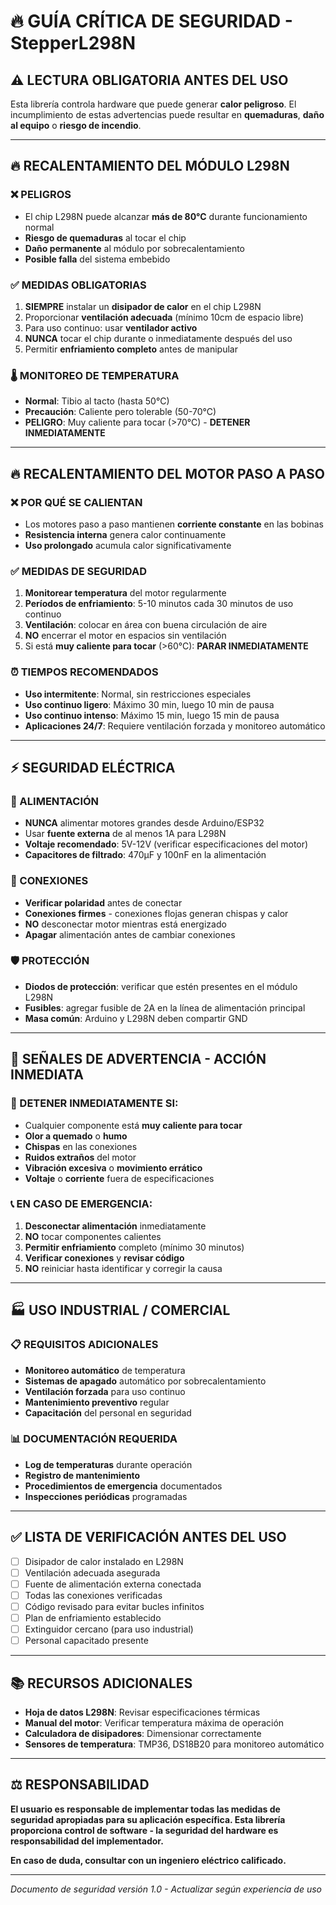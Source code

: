 # 🔥 GUÍA CRÍTICA DE SEGURIDAD - StepperL298N

## ⚠️ LECTURA OBLIGATORIA ANTES DEL USO

Esta librería controla hardware que puede generar **calor peligroso**. El incumplimiento de estas advertencias puede resultar en **quemaduras**, **daño al equipo** o **riesgo de incendio**.

---

## 🔥 RECALENTAMIENTO DEL MÓDULO L298N

### ❌ PELIGROS
- El chip L298N puede alcanzar **más de 80°C** durante funcionamiento normal
- **Riesgo de quemaduras** al tocar el chip
- **Daño permanente** al módulo por sobrecalentamiento
- **Posible falla** del sistema embebido

### ✅ MEDIDAS OBLIGATORIAS
1. **SIEMPRE** instalar un **disipador de calor** en el chip L298N
2. Proporcionar **ventilación adecuada** (mínimo 10cm de espacio libre)
3. Para uso continuo: usar **ventilador activo**
4. **NUNCA** tocar el chip durante o inmediatamente después del uso
5. Permitir **enfriamiento completo** antes de manipular

### 🌡️ MONITOREO DE TEMPERATURA
- **Normal**: Tibio al tacto (hasta 50°C)
- **Precaución**: Caliente pero tolerable (50-70°C)
- **PELIGRO**: Muy caliente para tocar (>70°C) - **DETENER INMEDIATAMENTE**

---

## 🔥 RECALENTAMIENTO DEL MOTOR PASO A PASO

### ❌ POR QUÉ SE CALIENTAN
- Los motores paso a paso mantienen **corriente constante** en las bobinas
- **Resistencia interna** genera calor continuamente
- **Uso prolongado** acumula calor significativamente

### ✅ MEDIDAS DE SEGURIDAD
1. **Monitorear temperatura** del motor regularmente
2. **Períodos de enfriamiento**: 5-10 minutos cada 30 minutos de uso continuo
3. **Ventilación**: colocar en área con buena circulación de aire
4. **NO** encerrar el motor en espacios sin ventilación
5. Si está **muy caliente para tocar** (>60°C): **PARAR INMEDIATAMENTE**

### ⏰ TIEMPOS RECOMENDADOS
- **Uso intermitente**: Normal, sin restricciones especiales
- **Uso continuo ligero**: Máximo 30 min, luego 10 min de pausa
- **Uso continuo intenso**: Máximo 15 min, luego 15 min de pausa
- **Aplicaciones 24/7**: Requiere ventilación forzada y monitoreo automático

---

## ⚡ SEGURIDAD ELÉCTRICA

### 🔋 ALIMENTACIÓN
- **NUNCA** alimentar motores grandes desde Arduino/ESP32
- Usar **fuente externa** de al menos 1A para L298N
- **Voltaje recomendado**: 5V-12V (verificar especificaciones del motor)
- **Capacitores de filtrado**: 470µF y 100nF en la alimentación

### 🔌 CONEXIONES
- **Verificar polaridad** antes de conectar
- **Conexiones firmes** - conexiones flojas generan chispas y calor
- **NO** desconectar motor mientras está energizado
- **Apagar** alimentación antes de cambiar conexiones

### 🛡️ PROTECCIÓN
- **Diodos de protección**: verificar que estén presentes en el módulo L298N
- **Fusibles**: agregar fusible de 2A en la línea de alimentación principal
- **Masa común**: Arduino y L298N deben compartir GND

---

## 🚨 SEÑALES DE ADVERTENCIA - ACCIÓN INMEDIATA

### 🛑 DETENER INMEDIATAMENTE SI:
- Cualquier componente está **muy caliente para tocar**
- **Olor a quemado** o **humo**
- **Chispas** en las conexiones
- **Ruidos extraños** del motor
- **Vibración excesiva** o **movimiento errático**
- **Voltaje** o **corriente** fuera de especificaciones

### 📞 EN CASO DE EMERGENCIA:
1. **Desconectar alimentación** inmediatamente
2. **NO** tocar componentes calientes
3. **Permitir enfriamiento** completo (mínimo 30 minutos)
4. **Verificar conexiones** y **revisar código**
5. **NO** reiniciar hasta identificar y corregir la causa

---

## 🏭 USO INDUSTRIAL / COMERCIAL

### 📋 REQUISITOS ADICIONALES
- **Monitoreo automático** de temperatura
- **Sistemas de apagado** automático por sobrecalentamiento
- **Ventilación forzada** para uso continuo
- **Mantenimiento preventivo** regular
- **Capacitación** del personal en seguridad

### 📊 DOCUMENTACIÓN REQUERIDA
- **Log de temperaturas** durante operación
- **Registro de mantenimiento**
- **Procedimientos de emergencia** documentados
- **Inspecciones periódicas** programadas

---

## ✅ LISTA DE VERIFICACIÓN ANTES DEL USO

- [ ] Disipador de calor instalado en L298N
- [ ] Ventilación adecuada asegurada
- [ ] Fuente de alimentación externa conectada
- [ ] Todas las conexiones verificadas
- [ ] Código revisado para evitar bucles infinitos
- [ ] Plan de enfriamiento establecido
- [ ] Extinguidor cercano (para uso industrial)
- [ ] Personal capacitado presente

---

## 📚 RECURSOS ADICIONALES

- **Hoja de datos L298N**: Revisar especificaciones térmicas
- **Manual del motor**: Verificar temperatura máxima de operación
- **Calculadora de disipadores**: Dimensionar correctamente
- **Sensores de temperatura**: TMP36, DS18B20 para monitoreo automático

---

## ⚖️ RESPONSABILIDAD

**El usuario es responsable de implementar todas las medidas de seguridad apropiadas para su aplicación específica. Esta librería proporciona control de software - la seguridad del hardware es responsabilidad del implementador.**

**En caso de duda, consultar con un ingeniero eléctrico calificado.**

---

*Documento de seguridad versión 1.0 - Actualizar según experiencia de uso*

